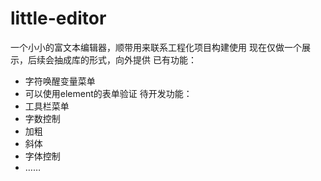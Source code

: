 # little-editor
一个小小的富文本编辑器，顺带用来联系工程化项目构建使用
现在仅做一个展示，后续会抽成库的形式，向外提供
已有功能：
- 字符唤醒变量菜单
- 可以使用element的表单验证
待开发功能：
- 工具栏菜单
- 字数控制
- 加粗
- 斜体
- 字体控制
- ……

